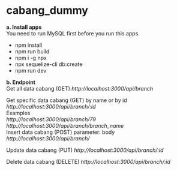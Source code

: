 # cabang_dummy


<b>a. Install apps</b> <br>
You need to run MySQL first before you run this apps.
<ul>
  <li>npm install</li>
  <li>npm run build</li>
  <li>npm i -g npx</li>
  <li>npx sequelize-cli db:create</li>
  <li>npm run dev</li>
</ul>

<b>b. Endpoint </b> <br>
Get all data cabang (GET)
<i>http://localhost:3000/api/branch</i>

Get specific data cabang (GET) by name or by id
<i>http://localhost:3000/api/branch/:id</i>
<br>
Examples <br>
<i>http://localhost:3000/api/branch/79</i>
<i>http://localhost:3000/api/branch/branch_name</i>
<br>
Insert data cabang (POST)
parameter: body
<i>http://localhost:3000/api/branch/</i>

Update data cabang (PUT)
<i>http://localhost:3000/api/branch/:id</i>

Delete data cabang (DELETE)
<i>http://localhost:3000/api/branch/:id</i>
